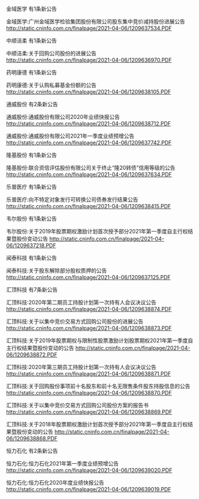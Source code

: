 金域医学 有1条新公告 

金域医学:广州金域医学检验集团股份有限公司股东集中竞价减持股份进展公告 http://static.cninfo.com.cn/finalpage/2021-04-06/1209637534.PDF 

中顺洁柔 有1条新公告 

中顺洁柔:关于回购公司股份的进展公告 http://static.cninfo.com.cn/finalpage/2021-04-06/1209636970.PDF 

药明康德 有1条新公告 

药明康德:关于认购私募基金份额的公告 http://static.cninfo.com.cn/finalpage/2021-04-06/1209638105.PDF 

通威股份 有2条新公告 

通威股份:通威股份有限公司2020年业绩快报公告 http://static.cninfo.com.cn/finalpage/2021-04-06/1209638712.PDF 

通威股份:通威股份有限公司2021年一季度业绩预增公告 http://static.cninfo.com.cn/finalpage/2021-04-06/1209637742.PDF 

隆基股份 有1条新公告 

隆基股份:联合资信评估股份有限公司关于终止“隆20转债”信用等级的公告 http://static.cninfo.com.cn/finalpage/2021-04-06/1209637634.PDF 

乐普医疗 有1条新公告 

乐普医疗:向不特定对象发行可转换公司债券发行结果公告 http://static.cninfo.com.cn/finalpage/2021-04-06/1209638415.PDF 

韦尔股份 有1条新公告 

韦尔股份:关于2019年股票期权激励计划首次授予部分2021年第一季度自主行权结果暨股份变动公告 http://static.cninfo.com.cn/finalpage/2021-04-06/1209637218.PDF 

闻泰科技 有1条新公告 

闻泰科技:关于股东解除部分股权质押的公告 http://static.cninfo.com.cn/finalpage/2021-04-06/1209637125.PDF 

汇顶科技 有7条新公告 

汇顶科技:2020年第二期员工持股计划第一次持有人会议决议公告 http://static.cninfo.com.cn/finalpage/2021-04-06/1209638874.PDF 

汇顶科技:关于以集中竞价交易方式回购公司股份的进展公告 http://static.cninfo.com.cn/finalpage/2021-04-06/1209638873.PDF 

汇顶科技:关于2019年股票期权与限制性股票激励计划股票期权2021年第一季度自主行权结果暨股份变动的公告 http://static.cninfo.com.cn/finalpage/2021-04-06/1209638872.PDF 

汇顶科技:2020年第三期员工持股计划第一次持有人会议决议公告 http://static.cninfo.com.cn/finalpage/2021-04-06/1209638871.PDF 

汇顶科技:关于回购股份事项前十名股东和前十名无限售条件股东持股信息的公告 http://static.cninfo.com.cn/finalpage/2021-04-06/1209638870.PDF 

汇顶科技:关于以集中竞价交易方式回购公司股份方案的报告书 http://static.cninfo.com.cn/finalpage/2021-04-06/1209638869.PDF 

汇顶科技:关于2018年股票期权激励计划首次授予部分2021年第一季度自主行权结果暨股份变动的公告 http://static.cninfo.com.cn/finalpage/2021-04-06/1209638868.PDF 

恒力石化 有2条新公告 

恒力石化:恒力石化2021年第一季度业绩预增公告 http://static.cninfo.com.cn/finalpage/2021-04-06/1209639020.PDF 

恒力石化:恒力石化2020年度业绩快报公告 http://static.cninfo.com.cn/finalpage/2021-04-06/1209639019.PDF 

